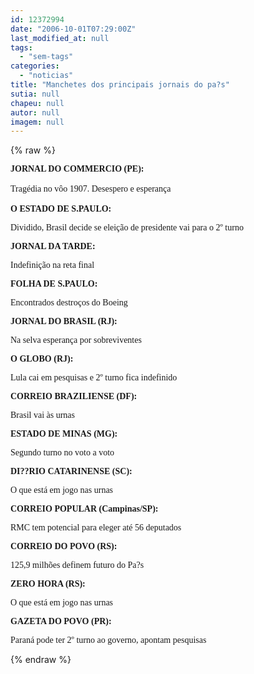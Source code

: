 ```yaml
---
id: 12372994
date: "2006-10-01T07:29:00Z"
last_modified_at: null
tags:
  - "sem-tags"
categories:
  - "noticias"
title: "Manchetes dos principais jornais do pa?s"
sutia: null
chapeu: null
autor: null
imagem: null
---
```

{% raw %}
<p><P><FONT face=Verdana><STRONG>JORNAL DO COMMERCIO (PE):<BR></STRONG><BR>Tragédia no vôo 1907. Desespero e esperança<BR><BR><STRONG>O ESTADO DE S.PAULO:</STRONG></FONT></P></p>
<p><P><FONT face=Verdana>Dividido, Brasil decide se eleição de presidente vai para o 2º turno</FONT></P></p>
<p><P><FONT face=Verdana><STRONG>JORNAL DA TARDE:</STRONG></FONT></P></p>
<p><P><FONT face=Verdana>Indefinição na reta final</FONT></P></p>
<p><P><FONT face=Verdana><STRONG>FOLHA DE S.PAULO:</STRONG></FONT></P></p>
<p><P><FONT face=Verdana>Encontrados destroços do Boeing</FONT></P></p>
<p><P><FONT face=Verdana><STRONG>JORNAL DO BRASIL (RJ):</STRONG></FONT></P></p>
<p><P><FONT face=Verdana>Na selva esperança por sobreviventes</FONT></P></p>
<p><P><FONT face=Verdana><STRONG>O GLOBO (RJ):</STRONG></FONT></P></p>
<p><P><FONT face=Verdana>Lula cai em pesquisas e 2º turno fica indefinido</FONT></P></p>
<p><P><FONT face=Verdana><STRONG>CORREIO BRAZILIENSE (DF):</STRONG></FONT></P></p>
<p><P><FONT face=Verdana>Brasil vai às urnas</FONT></P></p>
<p><P><FONT face=Verdana><STRONG>ESTADO DE MINAS (MG):</STRONG></FONT></P></p>
<p><P><FONT face=Verdana>Segundo turno no voto a voto</FONT></P></p>
<p><P><FONT face=Verdana><STRONG>DI??RIO CATARINENSE (SC):</STRONG></FONT></P></p>
<p><P><FONT face=Verdana>O que está em jogo nas urnas</FONT></P></p>
<p><P><FONT face=Verdana><STRONG>CORREIO POPULAR (Campinas/SP):</STRONG></FONT></P></p>
<p><P><FONT face=Verdana>RMC tem potencial para eleger até 56 deputados</FONT></P></p>
<p><P><FONT face=Verdana><STRONG>CORREIO DO POVO (RS):</STRONG></FONT></P></p>
<p><P><FONT face=Verdana>125,9 milhões definem futuro do Pa?s</FONT></P></p>
<p><P><FONT face=Verdana><STRONG>ZERO HORA (RS):</STRONG></FONT></P></p>
<p><P><FONT face=Verdana>O que está em jogo nas urnas</FONT></P></p>
<p><P><FONT face=Verdana><STRONG>GAZETA DO POVO (PR):</STRONG></FONT></P></p>
<p><P><FONT face=Verdana>Paraná pode ter 2º turno ao governo, apontam pesquisas</FONT></P> </p>
{% endraw %}